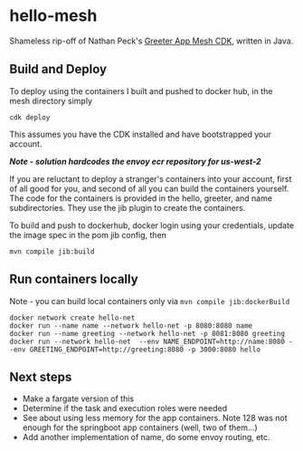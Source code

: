 # hello-mesh

Shameless rip-off of Nathan Peck's [Greeter App Mesh CDK](project), written in Java.

## Build and Deploy

To deploy using the containers I built and pushed to docker hub, in the mesh directory simply

```
cdk deploy
```

This assumes you have the CDK installed and have bootstrapped your account.

***Note - solution hardcodes the envoy ecr repository for us-west-2***

If you are reluctant to deploy a stranger's containers into your account, first of all good for you, and second of all you can build the containers yourself. The code for the containers is provided in the hello, greeter, and name subdirectories. They use the jib plugin to create the containers.

To build and push to dockerhub, docker login using your credentials, update the image spec in the pom jib config, then

```
mvn compile jib:build
```


## Run containers locally

Note - you can build local containers only via `mvn compile jib:dockerBuild`

```
docker network create hello-net
docker run --name name --network hello-net -p 8080:8080 name
docker run --name greeting --network hello-net -p 8081:8080 greeting
docker run --network hello-net  --env NAME_ENDPOINT=http://name:8080 --env GREETING_ENDPOINT=http://greeting:8080 -p 3000:8080 hello
```

## Next steps

* Make a fargate version of this
* Determine if the task and execution roles were needed
* See about using less memory for the app containers. Note 128 was not enough
for the springboot app containers (well, two of them...)
* Add another implementation of name, do some envoy routing, etc.